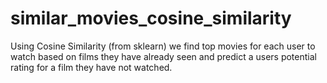 # similar_movies_cosine_similarity

Using Cosine Similarity (from sklearn) we find top movies for each user to watch based on films they have already seen and predict a users potential rating for a film they have not watched.
